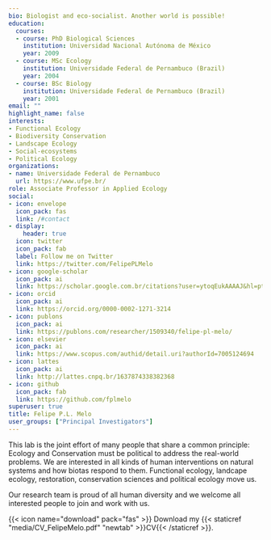 ```yaml
---
bio: Biologist and eco-socialist. Another world is possible!
education:
  courses:
  - course: PhD Biological Sciences
    institution: Universidad Nacional Autónoma de México
    year: 2009
  - course: MSc Ecology
    institution: Universidade Federal de Pernambuco (Brazil)
    year: 2004
  - course: BSc Biology
    institution: Universidade Federal de Pernambuco (Brazil)
    year: 2001
email: ""
highlight_name: false
interests:
- Functional Ecology
- Biodiversity Conservation
- Landscape Ecology
- Social-ecosystems
- Political Ecology
organizations:
- name: Universidade Federal de Pernambuco
  url: https://www.ufpe.br/
role: Associate Professor in Applied Ecology
social:
- icon: envelope
  icon_pack: fas
  link: /#contact
- display:
    header: true
  icon: twitter
  icon_pack: fab
  label: Follow me on Twitter
  link: https://twitter.com/FelipePLMelo
- icon: google-scholar
  icon_pack: ai
  link: https://scholar.google.com.br/citations?user=ytoqEukAAAAJ&hl=pt-BR
- icon: orcid
  icon_pack: ai
  link: https://orcid.org/0000-0002-1271-3214
- icon: publons
  icon_pack: ai
  link: https://publons.com/researcher/1509340/felipe-pl-melo/
- icon: elsevier
  icon_pack: ai
  link: https://www.scopus.com/authid/detail.uri?authorId=7005124694
- icon: lattes
  icon_pack: ai
  link: http://lattes.cnpq.br/1637874338382368
- icon: github
  icon_pack: fab
  link: https://github.com/fplmelo
superuser: true
title: Felipe P.L. Melo
user_groups: ["Principal Investigators"]
---
```

This lab is the joint effort of many people that share a common principle: Ecology and Conservation must be political to address the real-world problems. We are interested in all kinds of human interventions on natural systems and how biotas respond to them. Functional ecology, landcape ecology, restoration, conservation sciences and political ecology move us. 

Our research team is proud of all human diversity and we welcome all interested people to join and work with us. 

{{< icon name="download" pack="fas" >}} Download my {{< staticref "media/CV_FelipeMelo.pdf" "newtab" >}}CV{{< /staticref >}}.
